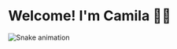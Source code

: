 # Welcome! I'm Camila 🐱‍👤

![Snake animation](https://github.com/araldicami/araldicami/blob/output/github-contribution-grid-snake.svg)
